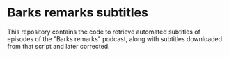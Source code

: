 # Barks remarks subtitles

This repository contains the code to retrieve automated subtitles of episodes of the "Barks remarks" podcast, along with subtitles downloaded from that script and later corrected.
